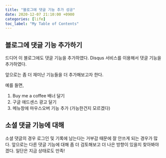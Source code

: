 ```yaml
---
title: "블로그에 댓글 기능 추가 성공"
date: 2020-12-07 21:10:00 +0900
categories: [life]
toc_label: "My Table of Contents"
---
```


## 블로그에 댓글 기능 추가하기

드디어 이 블로그에도 댓글 기능을 추가하였다. Disqus 서비스를 이용해서 댓글 기능을 추가하였다.

앞으로는 좀 더 재미난 기능들을 더 추가해보고자 한다.

예를 들면,

1. Buy me a coffee 배너 달기
2. 구글 애드센스 광고 달기
3. 메뉴창에 마우스오버 기능 추가 (가능한건지 모르겠다)

## 소셜 댓글 기능에 대해

소셜 댓글의 경우 로그인 및 기록에 남는다는 거부감 때문에 잘 안쓰게 되는 경우가 많다. 앞으로는 다른 댓글 기능에 대해 좀 더 검토해보고 더 나은 방향이 있을지 찾아봐야겠다. 일단은 지금 상태로도 만족!
